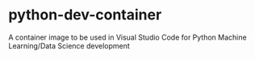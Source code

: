 # python-dev-container
A container image to be used in Visual Studio Code for Python Machine Learning/Data Science development
